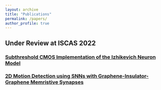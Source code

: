 ```yaml
---
layout: archive
title: "Publications"
permalink: /papers/
author_profile: true
---
```


## Under Review at ISCAS 2022

### [Subthreshold CMOS Implementation of the Izhikevich Neuron Model](https://karthisrinivasan.github.io/files/Izhikevich_Circuit.pdf)

### [2D Motion Detection using SNNs with Graphene-Insulator-Graphene Memristive Synapses](https://karthisrinivasan.github.io/files/SNN_Based_2D_Motion_Detector.pdf)
